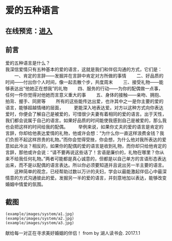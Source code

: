 # 爱的五种语言

## 在线预览：[进入](https://zxui.github.io/love/5/example/)

## 前言
爱的五种语言是什么？<br/>
我深信爱情只有五种基本的爱的语言，这就是我们和伴侣沟通的方式，它们是：
　　一、肯定的言辞——发掘并在言辞中肯定对方所做的事情
　　二、好品质的时间——付出你个人时间，像一起去散个步，共度周末
　　三、接受礼物——能够表达出“他她正在想我”的礼物
　　四、服务的行动——为你的配偶做一点事，任何一件你觉得对他她而言意义重大的事
　　五、身体的接触——亲吻、拥抱、拍背、握手、同房等
　　所有的这些能传达出爱，也许其中之一是你主要的爱的语言，能够超越情绪的层面，
　　更能深入地表达爱。对方以这种方式向你表达爱时，你便会了解自己是被爱的，可惜很少夫妻有着相同的爱的语言。出于天性，我们都会说属于自己的语言。如果好品质的时间能使我感到自己是被爱的，那么我也会把这样的时间给我的配偶。
　　举例来说，如果你丈夫的爱的语言是肯定的言辞，你却给他表达爱情的礼物，他或许会想：“为什么你一直这样浪费金钱？我们负担不起这样昂贵的礼物。”而你会觉得受挫，你会想，为什么他对我所表达的爱意如此冷淡？相反的，如果你的配偶的爱的语言是收到礼物，而你却只给他肯定的言辞，那他或许会说：“请不要再说这些话了！言语是廉价的，礼物在哪里？你从来不给我任何礼物。”两者可能都是真心诚意的，但都是以自己单方的言语形态表达出来，而不是以配偶的语言表达。所以你必须要知道并且说出另一半主要的语言。
　　这种简单的观念，已经帮助过数以万计的夫妇，学会以最能激起伴侣心中最深情意的方式沟通彼此的爱。发掘另一半的爱的语言，并刻意地加以表达，能够改变婚姻中情爱的氛围。

## 截图
    (example/images/system/a1.jpg)
    (example/images/system/a2.jpg)
    (example/images/system/a3.jpg)

献给每一对正在寻求美好婚姻的伴侣！
from by 湖人读书会. 2017.1.1